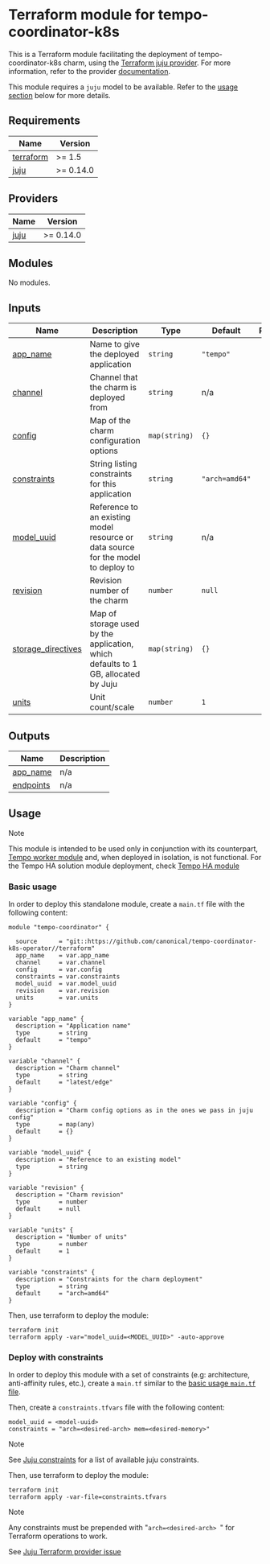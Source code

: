 # Terraform module for tempo-coordinator-k8s

This is a Terraform module facilitating the deployment of tempo-coordinator-k8s charm, using the [Terraform juju provider](https://github.com/juju/terraform-provider-juju/). For more information, refer to the provider [documentation](https://registry.terraform.io/providers/juju/juju/latest/docs). 

This module requires a `juju` model to be available. Refer to the [usage section](#usage) below for more details.

<!-- BEGIN_TF_DOCS -->
## Requirements

| Name | Version |
|------|---------|
| <a name="requirement_terraform"></a> [terraform](#requirement\_terraform) | >= 1.5 |
| <a name="requirement_juju"></a> [juju](#requirement\_juju) | >= 0.14.0 |

## Providers

| Name | Version |
|------|---------|
| <a name="provider_juju"></a> [juju](#provider\_juju) | >= 0.14.0 |

## Modules

No modules.

## Inputs

| Name | Description | Type | Default | Required |
|------|-------------|------|---------|:--------:|
| <a name="input_app_name"></a> [app\_name](#input\_app\_name) | Name to give the deployed application | `string` | `"tempo"` | no |
| <a name="input_channel"></a> [channel](#input\_channel) | Channel that the charm is deployed from | `string` | n/a | yes |
| <a name="input_config"></a> [config](#input\_config) | Map of the charm configuration options | `map(string)` | `{}` | no |
| <a name="input_constraints"></a> [constraints](#input\_constraints) | String listing constraints for this application | `string` | `"arch=amd64"` | no |
| <a name="input_model_uuid"></a> [model\_uuid](#input\_model\_uuid) | Reference to an existing model resource or data source for the model to deploy to | `string` | n/a | yes |
| <a name="input_revision"></a> [revision](#input\_revision) | Revision number of the charm | `number` | `null` | no |
| <a name="input_storage_directives"></a> [storage\_directives](#input\_storage\_directives) | Map of storage used by the application, which defaults to 1 GB, allocated by Juju | `map(string)` | `{}` | no |
| <a name="input_units"></a> [units](#input\_units) | Unit count/scale | `number` | `1` | no |

## Outputs

| Name | Description |
|------|-------------|
| <a name="output_app_name"></a> [app\_name](#output\_app\_name) | n/a |
| <a name="output_endpoints"></a> [endpoints](#output\_endpoints) | n/a |
<!-- END_TF_DOCS -->

## Usage

> [!NOTE]
> This module is intended to be used only in conjunction with its counterpart, [Tempo worker module](https://github.com/canonical/tempo-worker-k8s-operator) and, when deployed in isolation, is not functional. 
> For the Tempo HA solution module deployment, check [Tempo HA module](https://github.com/canonical/observability)

### Basic usage
In order to deploy this standalone module, create a `main.tf` file with the following content:

```hcl
module "tempo-coordinator" {

  source      = "git::https://github.com/canonical/tempo-coordinator-k8s-operator//terraform"
  app_name    = var.app_name
  channel     = var.channel
  config      = var.config
  constraints = var.constraints
  model_uuid  = var.model_uuid
  revision    = var.revision
  units       = var.units
}

variable "app_name" {
  description = "Application name"
  type        = string
  default     = "tempo"
}

variable "channel" {
  description = "Charm channel"
  type        = string
  default     = "latest/edge"
}

variable "config" {
  description = "Charm config options as in the ones we pass in juju config"
  type        = map(any)
  default     = {}
}

variable "model_uuid" {
  description = "Reference to an existing model"
  type        = string
}

variable "revision" {
  description = "Charm revision"
  type        = number
  default     = null
}

variable "units" {
  description = "Number of units"
  type        = number
  default     = 1
}

variable "constraints" {
  description = "Constraints for the charm deployment"
  type        = string
  default     = "arch=amd64"
}

```
Then, use terraform to deploy the module:
```
terraform init
terraform apply -var="model_uuid=<MODEL_UUID>" -auto-approve
```

### Deploy with constraints

In order to deploy this module with a set of constraints (e.g: architecture, anti-affinity rules, etc.), create a `main.tf` similar to the [basic usage `main.tf` file](#basic-usage). 

Then, create a `constraints.tfvars` file with the following content:
```hcl
model_uuid = <model-uuid>
constraints = "arch=<desired-arch> mem=<desired-memory>"
```
> [!NOTE]
> See [Juju constraints](https://documentation.ubuntu.com/juju/latest/reference/constraint/#list-of-constraints) for a list of available juju constraints.

Then, use terraform to deploy the module:
```
terraform init
terraform apply -var-file=constraints.tfvars
```
> [!NOTE]
> Any constraints must be prepended with "`arch=<desired-arch> `" for Terraform operations to work.
>
> See [Juju Terraform provider issue](https://github.com/juju/terraform-provider-juju/issues/344)

